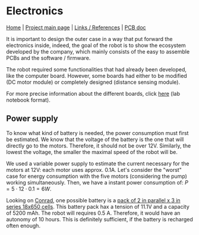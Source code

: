 # Electronics

[Home](../../README.md) | [Project main page](../vacrob.md) | [Links / References](../docs/refs.md) | [PCB doc](./pcb.md)

It is important to design the outer case in a way that put forward the electronics inside, indeed, the goal of the robot is to show the ecosystem developed by the company, which mainly consists of the easy to assemble PCBs and the software / firmware.

The robot required some functionalities that had already been developed, like the computer board. However, some boards had either to be modified (DC motor module) or completely designed (distance sensing module).

For more precise information about the different boards, click [here](./docs/pcb/pcb.md) (lab notebook format).

## Power supply

To know what kind of battery is needed, the power consumption must first be estimated. We know that the voltage of the battery is the one that will directly go to the motors. Therefore, it should not be over 12V. Similarly, the lowest the voltage, the smaller the maximal speed of the robot will be.

We used a variable power supply to estimate the current necessary for the motors at 12V: each motor uses approx. 0.1A. Let's consider the "worst" case for energy consumption with the five motors (considering  the pump) working simultaneously. Then, we have a instant power consumption of: $P = 5 \cdot 12 \cdot 0.1 = 6W$.

Looking on [Conrad](https://www.conrad.ch), one possible battery is a [pack of 2 in parallel x 3 in series 18x650 cells](https://www.conrad.ch/fr/p/pack-de-piles-rechargeables-6x-18650-li-ion-ansmann-2447-3050-01-11-1-v-5200-mah-1547351.html). This battery pack hax a tension of 11.1V and a capacity of 5200 mAh. The robot will requires 0.5 A. Therefore, it would have an autonomy of 10 hours. This is definitely sufficient, if the battery is recharged often enough.

